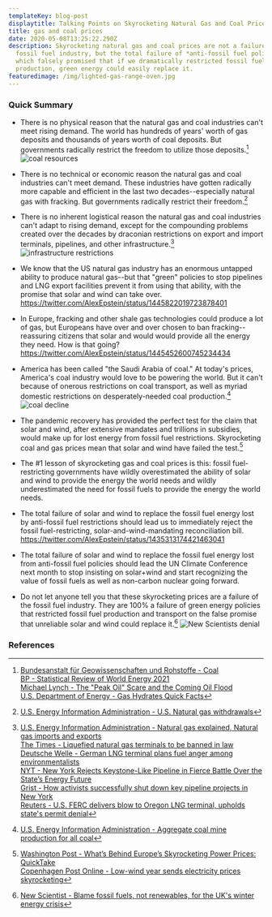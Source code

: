 ```yaml
---
templateKey: blog-post
displaytitle: Talking Points on Skyrocketing Natural Gas and Coal Prices
title: gas and coal prices
date: 2020-05-08T13:25:22.290Z
description: Skyrocketing natural gas and coal prices are not a failure of the
  fossil fuel industry, but the total failure of *anti-fossil fuel policies*,
  which falsely promised that if we dramatically restricted fossil fuel energy
  production, green energy could easily replace it.
featuredimage: /img/lighted-gas-range-oven.jpg
---
```

### Quick Summary

- There is no physical reason that the natural gas and coal industries can't meet rising demand. The world has hundreds of years' worth of gas deposits and thousands of years worth of coal deposits. But governments radically restrict the freedom to utilize those deposits.[^1]
![coal resources](/img/gas-and-coal-prices1.jpeg)

- There is no technical or economic reason the natural gas and coal industries can't meet demand. These industries have gotten radically more capable and efficient in the last two decades--especially natural gas with fracking. But governments radically restrict their freedom.[^2]

- There is no inherent logistical reason the natural gas and coal industries can't adapt to rising demand, except for the compounding problems created over the decades by draconian restrictions on export and import terminals, pipelines, and other infrastructure.[^3]
![infrastructure restrictions](/img/gas-and-coal-prices2.jpeg)

- We know that the US natural gas industry has an enormous untapped ability to produce natural gas--but that "green" policies to stop pipelines and LNG export facilities prevent it from using that ability, with the promise that solar and wind can take over.\
https://twitter.com/AlexEpstein/status/1445822019723878401

- In Europe, fracking and other shale gas technologies could produce a lot of gas, but Europeans have over and over chosen to ban fracking--reassuring citizens that solar and would would provide all the energy they need. How is that going?\
https://twitter.com/AlexEpstein/status/1445452600745234434

- America has been called "the Saudi Arabia of coal." At today's prices, America's coal industry would love to be powering the world. But it can't because of onerous restrictions on coal transport, as well as myriad domestic restrictions on desperately-needed coal production.[^4]
![coal decline](/img/gas-and-coal-prices3.jpeg)

- The pandemic recovery has provided the perfect test for the claim that solar and wind, after extensive mandates and trillions in subsidies, would make up for lost energy from fossil fuel restrictions. Skyrocketing coal and gas prices mean that solar and wind have failed the test.[^5]

- The #1 lesson of skyrocketing gas and coal prices is this: fossil fuel-restricting governments have wildly overestimated the ability of solar and wind to provide the energy the world needs and wildly underestimated the need for fossil fuels to provide the energy the world needs.

- The total failure of solar and wind to replace the fossil fuel energy lost by anti-fossil fuel restrictions should lead us to immediately reject the fossil fuel-restricting, solar-and-wind-mandating reconciliation bill.\
https://twitter.com/AlexEpstein/status/1435313174421463041

- The total failure of solar and wind to replace the fossil fuel energy lost from anti-fossil fuel policies should lead the UN Climate Conference next month to stop insisting on solar+wind and start recognizing the value of fossil fuels as well as non-carbon nuclear going forward.

- Do not let anyone tell you that these skyrocketing prices are a failure of the fossil fuel industry. They are 100% a failure of green energy policies that restricted fossil fuel production and transport on the false promise that unreliable solar and wind could replace it.[^6]
![New Scientists denial](/img/gas-and-coal-prices4.jpeg)


### References

[^1]:
    [Bundesanstalt für Geowissenschaften und Rohstoffe - Coal](https://www.bgr.bund.de/EN/Themen/Energie/Kohle/kohle_node_en.html)\
    [BP - Statistical Review of World Energy 2021](https://www.bp.com/en/global/corporate/energy-economics/statistical-review-of-world-energy.html)\
    [Michael Lynch - The "Peak Oil" Scare and the Coming Oil Flood](https://www.amazon.com/Peak-Oil-Scare-Coming-Flood/dp/1440831866/)\
    [U.S. Department of Energy - Gas Hydrates Quick Facts](https://www.energy.gov/fecm/science-innovation/oil-gas-research/methane-hydrate)

[^2]: [U.S. Energy Information Administration - U.S. Natural gas withdrawals](https://www.eia.gov/dnav/ng/hist/n9010us2a.htm)

[^3]:
    [U.S. Energy Information Administration - Natural gas explained, Natural gas imports and exports](https://www.eia.gov/energyexplained/natural-gas/imports-and-exports.php)\
    [The Times - Liquefied natural gas terminals to be banned in law](https://www.thetimes.co.uk/article/liquefied-natural-gas-terminals-to-be-banned-in-law-53xj7x8rx)\
    [Deutsche Welle - German LNG terminal plans fuel anger among environmentalists](https://www.dw.com/en/liquefied-natural-gas-controversial-terminals-european-green-deal-climate-change-lng/a-52377555)\
    [NYT - New York Rejects Keystone-Like Pipeline in Fierce Battle Over the State’s Energy Future](https://www.nytimes.com/2019/05/15/nyregion/williams-pipeline-gas-energy.html)\
    [Grist - How activists successfully shut down key pipeline projects in New York](https://grist.org/fix/how-activists-shut-down-key-pipeline-projects-new-york/)\
    [Reuters - U.S. FERC delivers blow to Oregon LNG terminal, upholds state's permit denial](https://www.reuters.com/article/us-usa-lng-jordancove-idUSKBN29O2MA)

[^4]: [U.S. Energy Information Administration - Aggregate coal mine production for all coal](https://www.eia.gov/coal/data/browser/#/topic/33?agg=0,2,1&rank=g&geo=vvvvvvvvvvvvo&mntp=g&linechart=COAL.PRODUCTION.TOT-US-TOT.A&columnchart=COAL.PRODUCTION.TOT-US-TOT.A&map=COAL.PRODUCTION.TOT-US-TOT.A&freq=A&start=2001&end=2020&ctype=linechart&ltype=pin&rtype=s&maptype=0&rse=0&pin=)

[^5]:
    [Washington Post - What’s Behind Europe’s Skyrocketing Power Prices: QuickTake](https://www.washingtonpost.com/business/energy/whats-behind-europes-skyrocketing-power-prices-quicktake/2021/09/15/4b04895a-162d-11ec-a019-cb193b28aa73_story.html)\
    [Copenhagen Post Online - Low-wind year sends electricity prices skyrocketing](https://cphpost.dk/?p=128165)

[^6]: [New Scientist - Blame fossil fuels, not renewables, for the UK's winter energy crisis](https://www.newscientist.com/article/2290840-blame-fossil-fuels-not-renewables-for-the-uks-winter-energy-crisis/)